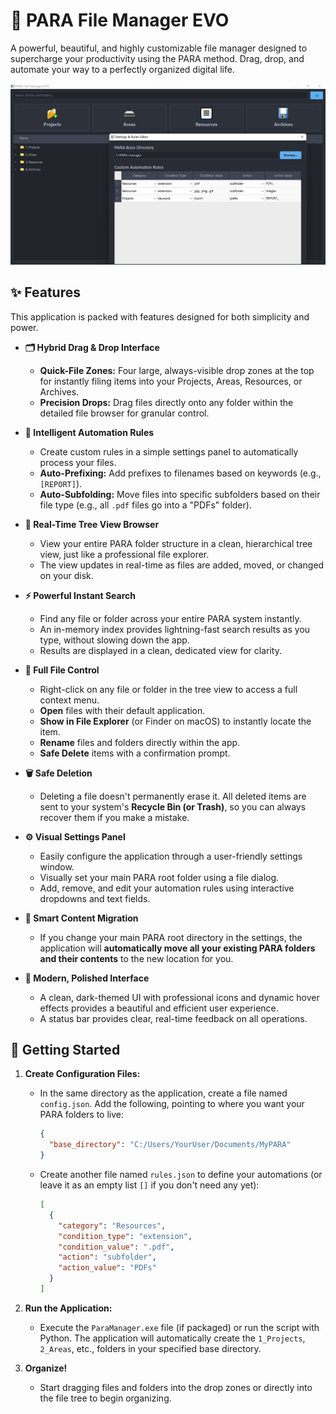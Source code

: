 # 🚀 PARA File Manager EVO

A powerful, beautiful, and highly customizable file manager designed to supercharge your productivity using the PARA method. Drag, drop, and automate your way to a perfectly organized digital life.

![PARA File Manager EVO Screenshot](./assets/Screenshot.png)


## ✨ Features

This application is packed with features designed for both simplicity and power.

* **🗂️ Hybrid Drag & Drop Interface**

  * **Quick-File Zones:** Four large, always-visible drop zones at the top for instantly filing items into your Projects, Areas, Resources, or Archives.
  * **Precision Drops:** Drag files directly onto any folder within the detailed file browser for granular control.
* **🤖 Intelligent Automation Rules**

  * Create custom rules in a simple settings panel to automatically process your files.
  * **Auto-Prefixing:** Add prefixes to filenames based on keywords (e.g., `[REPORT]`).
  * **Auto-Subfolding:** Move files into specific subfolders based on their file type (e.g., all `.pdf` files go into a "PDFs" folder).
* **🌳 Real-Time Tree View Browser**

  * View your entire PARA folder structure in a clean, hierarchical tree view, just like a professional file explorer.
  * The view updates in real-time as files are added, moved, or changed on your disk.
* **⚡ Powerful Instant Search**

  * Find any file or folder across your entire PARA system instantly.
  * An in-memory index provides lightning-fast search results as you type, without slowing down the app.
  * Results are displayed in a clean, dedicated view for clarity.
* **🔧 Full File Control**

  * Right-click on any file or folder in the tree view to access a full context menu.
  * **Open** files with their default application.
  * **Show in File Explorer** (or Finder on macOS) to instantly locate the item.
  * **Rename** files and folders directly within the app.
  * **Safe Delete** items with a confirmation prompt.
* **🗑️ Safe Deletion**

  * Deleting a file doesn't permanently erase it. All deleted items are sent to your system's **Recycle Bin (or Trash)**, so you can always recover them if you make a mistake.
* **⚙️ Visual Settings Panel**

  * Easily configure the application through a user-friendly settings window.
  * Visually set your main PARA root folder using a file dialog.
  * Add, remove, and edit your automation rules using interactive dropdowns and text fields.
* **🚚 Smart Content Migration**

  * If you change your main PARA root directory in the settings, the application will **automatically move all your existing PARA folders and their contents** to the new location for you.
* **🎨 Modern, Polished Interface**

  * A clean, dark-themed UI with professional icons and dynamic hover effects provides a beautiful and efficient user experience.
  * A status bar provides clear, real-time feedback on all operations.

## 🚀 Getting Started

1. **Create Configuration Files:**

   * In the same directory as the application, create a file named `config.json`. Add the following, pointing to where you want your PARA folders to live:
     ```json
     {
       "base_directory": "C:/Users/YourUser/Documents/MyPARA"
     }
     ```
   * Create another file named `rules.json` to define your automations (or leave it as an empty list `[]` if you don't need any yet):
     ```json
     [
       {
         "category": "Resources",
         "condition_type": "extension",
         "condition_value": ".pdf",
         "action": "subfolder",
         "action_value": "PDFs"
       }
     ]
     ```
2. **Run the Application:**

   * Execute the `ParaManager.exe` file (if packaged) or run the script with Python. The application will automatically create the `1_Projects`, `2_Areas`, etc., folders in your specified base directory.
3. **Organize\!**

   * Start dragging files and folders into the drop zones or directly into the file tree to begin organizing.
